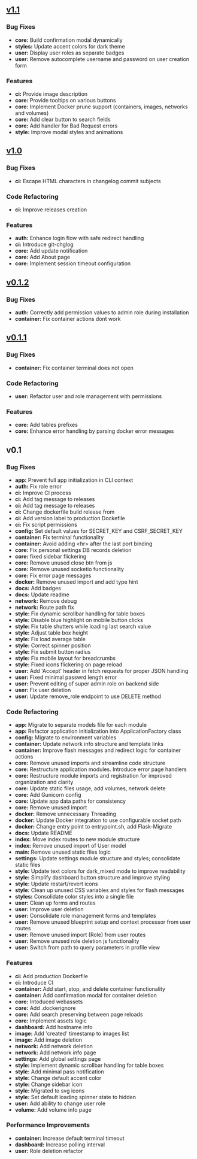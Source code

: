 
<a name="v1.1"></a>
## [v1.1](https://github.com/danylo829/containery/compare/v1.0...v1.1)

### Bug Fixes

- **core:** Build confirmation modal dynamically
- **styles:** Update accent colors for dark theme
- **user:** Display user roles as separate badges
- **user:** Remove autocomplete username and password on user creation form

### Features

- **ci:** Provide image description
- **core:** Provide tooltips on various buttons
- **core:** Implement Docker prune support (containers, images, networks and volumes)
- **core:** Add clear button to search fields
- **core:** Add handler for Bad Request errors
- **style:** Improve modal styles and animations


<a name="v1.0"></a>
## [v1.0](https://github.com/danylo829/containery/compare/v0.1.2...v1.0)

### Bug Fixes

- **ci:** Escape HTML characters in changelog commit subjects

### Code Refactoring

- **ci:** Improve releases creation

### Features

- **auth:** Enhance login flow with safe redirect handling
- **ci:** Introduce git-chglog
- **core:** Add update notification
- **core:** Add About page
- **core:** Implement session timeout configuration


<a name="v0.1.2"></a>
## [v0.1.2](https://github.com/danylo829/containery/compare/v0.1.1...v0.1.2)

### Bug Fixes

- **auth:** Correctly add permission values to admin role during installation
- **container:** Fix container actions dont work


<a name="v0.1.1"></a>
## [v0.1.1](https://github.com/danylo829/containery/compare/v0.1...v0.1.1)

### Bug Fixes

- **container:** Fix container terminal does not open

### Code Refactoring

- **user:** Refactor user and role management with permissions

### Features

- **core:** Add tables prefixes
- **core:** Enhance error handling by parsing docker error messages


<a name="v0.1"></a>
## v0.1

### Bug Fixes

- **app:** Prevent full app initialization in CLI context
- **auth:** Fix role error
- **ci:** Improve CI process
- **ci:** Add tag message to releases
- **ci:** Add tag message to releases
- **ci:** Change dockerfile build release from
- **ci:** Add version label to production Dockefile
- **ci:** Fix script permissions
- **config:** Set default values for SECRET_KEY and CSRF_SECRET_KEY
- **container:** Fix terminal functionality
- **container:** Avoid adding &lt;hr&gt; after the last port binding
- **core:** Fix personal settings DB records deletion
- **core:** fixed sidebar flickering
- **core:** Remove unused close btn from js
- **core:** Remove unused socketio functionality
- **core:** Fix error page messages
- **docker:** Remove unused import and add type hint
- **docs:** Add badges
- **docs:** Update readme
- **network:** Remove debug
- **network:** Route path fix
- **style:** Fix dynamic scrollbar handling for table boxes
- **style:** Disable blue highlight on mobile button clicks
- **style:** Fix table shutters while loading last search value
- **style:** Adjust table box height
- **style:** Fix load average table
- **style:** Correct spinner position
- **style:** Fix submit button radius
- **style:** Fix mobile layout for breadcrumbs
- **style:** Fixed icons flickering on page reload
- **user:** Add 'Accept' header in fetch requests for proper JSON handling
- **user:** Fixed minimal passwrd length error
- **user:** Prevent editing of super admin role on backend side
- **user:** Fix user deletion
- **user:** Update remove_role endpoint to use DELETE method

### Code Refactoring

- **app:** Migrate to separate models file for each module
- **app:** Refactor application initialization into ApplicationFactory class
- **config:** Migrate to environment variables
- **container:** Update network info structure and template links
- **container:** Improve flash messages and redirect logic for container actions
- **core:** Remove unused imports and streamline code structure
- **core:** Restructure application modules. Introduce error page handlers
- **core:** Restructure module imports and registration for improved organization and clarity
- **core:** Update static files usage, add volumes, network delete
- **core:** Add Gunicorn config
- **core:** Update app data paths for consistency
- **core:** Remove unused import
- **docker:** Remove unnecessary Threading
- **docker:** Update Docker integration to use configurable socket path
- **docker:** Change entry point to entrypoint.sh, add Flask-Migrate
- **docs:** Update README
- **index:** Move index routes to new module structure
- **index:** Remove unused import of User model
- **main:** Remove unused static files logic
- **settings:** Update settings module structure and styles; consolidate static files
- **style:** Update text colors for dark_mixed mode to improve readability
- **style:** Simplify dashboard button structure and improve styling
- **style:** Update restart/revert icons
- **style:** Clean up unused CSS variables and styles for flash messages
- **styles:** Consolidate color styles into a single file
- **user:** Clean up forms and routes
- **user:** Improve user deletion
- **user:** Consolidate role management forms and templates
- **user:** Remove unused blueprint setup and context processor from user routes
- **user:** Remove unused import (Role) from user routes
- **user:** Remove unused role deletion js functionality
- **user:** Switch from path to query parameters in profile view

### Features

- **ci:** Add production Dockerfile
- **ci:** Introduce CI
- **container:** Add start, stop, and delete container functionality
- **container:** Add confirmation modal for container deletion
- **core:** Intoduced webassets
- **core:** Add .dockerignore
- **core:** Add search preserving between page reloads
- **core:** Implement assets logic
- **dashboard:** Add hostname info
- **image:** Add 'created' timestamp to images list
- **image:** Add image deletion
- **network:** Add network deletion
- **network:** Add network info page
- **settings:** Add global settings page
- **style:** Implement dynamic scrollbar handling for table boxes
- **style:** Add minimal pass notification
- **style:** Change default accent color
- **style:** Change sidebar icon
- **style:** Migrated to svg icons
- **style:** Set default loading spinner state to hidden
- **user:** Add ability to change user role
- **volume:** Add volume info page

### Performance Improvements

- **container:** Increase default terminal timeout
- **dashboard:** Increase polling interval
- **user:** Role deletion refactor

